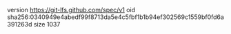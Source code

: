 version https://git-lfs.github.com/spec/v1
oid sha256:0340949e4abedf99f8713da5e4c5fbf1b1b94ef302569c1559bf0fd6a391263d
size 1037

